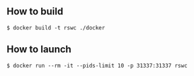 ## How to build
```
$ docker build -t rswc ./docker
```

## How to launch
```
$ docker run --rm -it --pids-limit 10 -p 31337:31337 rswc
```
